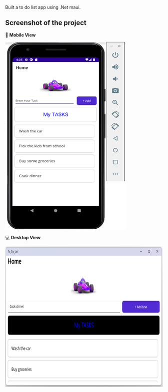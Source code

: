 Built a to do list app using .Net maui.
## Screenshot of the project     
📱 __Mobile View__    

	 
<img height="600" width="386" alt="MoblieImage" src="https://github.com/Elijahlekomo/ToDoList/blob/main/Mobile%20Image.png">

💻 __Desktop View__    

	 
<img height="450" width="600" alt="DesktopImage" src="https://github.com/Elijahlekomo/ToDoList/blob/main/Desktop%20Image.png">

